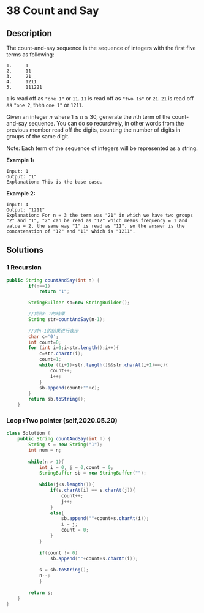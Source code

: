 # 38 Count and Say #

## Description ##

The count-and-say sequence is the sequence of integers with the first five terms as following:

```
1.     1
2.     11
3.     21
4.     1211
5.     111221
```

`1` is read off as `"one 1"` or `11`.
`11` is read off as `"two 1s"` or `21`.
`21` is read off as `"one 2`, then `one 1"` or `1211`.

Given an integer *n* where 1 ≤ *n* ≤ 30, generate the *n*th term of the count-and-say sequence. You can do so recursively, in other words from the previous member read off the digits, counting the number of digits in groups of the same digit.

Note: Each term of the sequence of integers will be represented as a string.

 

**Example 1:**

```
Input: 1
Output: "1"
Explanation: This is the base case.
```

**Example 2:**

```
Input: 4
Output: "1211"
Explanation: For n = 3 the term was "21" in which we have two groups "2" and "1", "2" can be read as "12" which means frequency = 1 and value = 2, the same way "1" is read as "11", so the answer is the concatenation of "12" and "11" which is "1211".
```

## Solutions ##

### 1 Recursion ###

```java
public String countAndSay(int n) {
        if(n==1)
            return "1";

        StringBuilder sb=new StringBuilder();

        //找到n-1的结果
        String str=countAndSay(n-1);
       
        //对n-1的结果进行表示
        char c='0';
        int count=0;
        for (int i=0;i<str.length();i++){
            c=str.charAt(i);
            count=1;
            while ((i+1)<str.length()&&str.charAt(i+1)==c){
                count++;
                i++;
            }
            sb.append(count+""+c);
        }
        return sb.toString();
    }
```



### Loop+Two pointer (self,2020.05.20)

```java
class Solution {
    public String countAndSay(int n) {
        String s = new String("1");
        int num = n;
        
        while(n > 1){
            int i = 0, j = 0,count = 0;
            StringBuffer sb = new StringBuffer("");
            
            while(j<s.length()){
                if(s.charAt(i) == s.charAt(j)){
                    count++;
                    j++;
                }
                else{
                    sb.append(""+count+s.charAt(i));
                    i = j;
                    count = 0;
                }
            }
            
            if(count != 0)
                sb.append(""+count+s.charAt(i));
            
            s = sb.toString();
            n--;
            }
        
        return s;
    }
}
```

